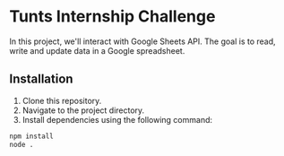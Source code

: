 # Tunts Internship Challenge

In this project, we'll interact with Google Sheets API. The goal is to read, write and update data in a Google spreadsheet.

## Installation

1. Clone this repository.
2. Navigate to the project directory.
3. Install dependencies using the following command:

```bash
npm install
node .
```